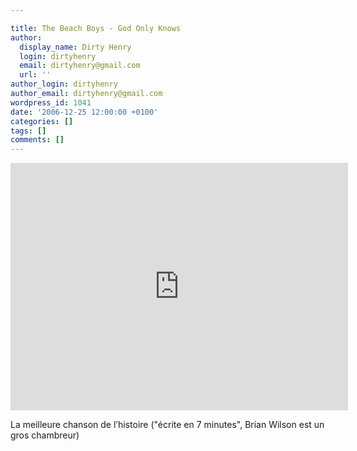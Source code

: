 ```yaml
---

title: The Beach Boys - God Only Knows
author:
  display_name: Dirty Henry
  login: dirtyhenry
  email: dirtyhenry@gmail.com
  url: ''
author_login: dirtyhenry
author_email: dirtyhenry@gmail.com
wordpress_id: 1041
date: '2006-12-25 12:00:00 +0100'
categories: []
tags: []
comments: []
---
```

<iframe width="540" height="396" src="http://www.youtube.com/embed/AOMyS78o5YI" frameborder="0" allowfullscreen></iframe>

La meilleure chanson de l’histoire ("écrite en 7 minutes", Brian Wilson est un gros chambreur) 
